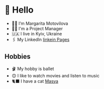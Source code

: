 # 👋  Hello 
- 👩‍💼 I’m Margarita Motovilova
- 👩‍💻 I'm a Project Manager
- 🇺🇦 I live in Kyiv, Ukraine
- 🖇️ My LinkedIn [linkein Pages](https://www.linkedin.com/in/margarita-motovilova-4b287974/)
## Hobbies
- 🩰 My hobby is ballet
- 😊 I like to watch movies and listen to music
- 🐈‍⬛ I have a cat [Masya](https://instagram.com/masya_blackcat?igshid=MzRlODBiNWFlZA==)

<!---
MargoMotovilova/MargoMotovilova is a ✨ special ✨ repository because its `README.md` (this file) appears on your GitHub profile.
You can click the Preview link to take a look at your changes.
--->
